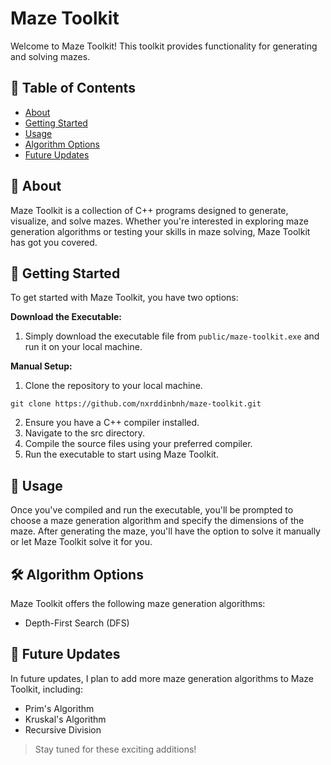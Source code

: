 # Maze Toolkit
Welcome to Maze Toolkit! This toolkit provides functionality for generating and solving mazes.

## 📝 Table of Contents
+ [About](#about)
+ [Getting Started](#getting-started)
+ [Usage](#usage)
+ [Algorithm Options](#algorithm-options)
+ [Future Updates](#future-updates)

<a name = "about"></a>
## 🧐 About 
Maze Toolkit is a collection of C++ programs designed to generate, visualize, and solve mazes. Whether you're interested in exploring maze generation algorithms or testing your skills in maze solving, Maze Toolkit has got you covered.

<a name = "getting-started"></a>
## 🏁 Getting Started 
To get started with Maze Toolkit, you have two options:

__Download the Executable:__ 
1. Simply download the executable file from `public/maze-toolkit.exe` and run it on your local machine.

__Manual Setup:__
1. Clone the repository to your local machine.
```
git clone https://github.com/nxrddinbnh/maze-toolkit.git
```
2. Ensure you have a C++ compiler installed.
3. Navigate to the src directory.
4. Compile the source files using your preferred compiler.
5. Run the executable to start using Maze Toolkit.

<a name = "usage"></a>
## 🎈 Usage 
Once you've compiled and run the executable, you'll be prompted to choose a maze generation algorithm and specify the dimensions of the maze. After generating the maze, you'll have the option to solve it manually or let Maze Toolkit solve it for you.

<a name = "algorithm-options"></a>
## 🛠️ Algorithm Options 
Maze Toolkit offers the following maze generation algorithms:

- Depth-First Search (DFS)

<a name = "future-updates"></a>
## 🚀 Future Updates 
In future updates, I plan to add more maze generation algorithms to Maze Toolkit, including:
- Prim's Algorithm
- Kruskal's Algorithm
- Recursive Division

> Stay tuned for these exciting additions!

